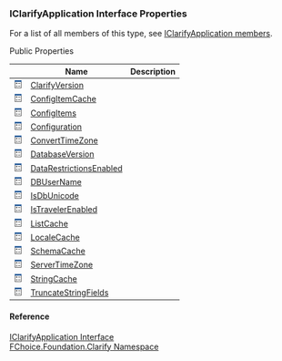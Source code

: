 ﻿### IClarifyApplication Interface Properties

For a list of all members of this type, see [IClarifyApplication members](fcSDK~FChoice.Foundation.Clarify.IClarifyApplication_members.md).

Public Properties

|   | Name | Description |
| --- | --- | --- |
| ![ Property](dotnetimages/Property.png) | [ClarifyVersion](fcSDK~FChoice.Foundation.Clarify.IClarifyApplication~ClarifyVersion.md) |   |
| ![ Property](dotnetimages/Property.png) | [ConfigItemCache](fcSDK~FChoice.Foundation.Clarify.IClarifyApplication~ConfigItemCache.md) |   |
| ![ Property](dotnetimages/Property.png) | [ConfigItems](fcSDK~FChoice.Foundation.Clarify.IClarifyApplication~ConfigItems.md) |   |
| ![ Property](dotnetimages/Property.png) | [Configuration](fcSDK~FChoice.Foundation.Clarify.IClarifyApplication~Configuration.md) |   |
| ![ Property](dotnetimages/Property.png) | [ConvertTimeZone](fcSDK~FChoice.Foundation.Clarify.IClarifyApplication~ConvertTimeZone.md) |   |
| ![ Property](dotnetimages/Property.png) | [DatabaseVersion](fcSDK~FChoice.Foundation.Clarify.IClarifyApplication~DatabaseVersion.md) |   |
| ![ Property](dotnetimages/Property.png) | [DataRestrictionsEnabled](fcSDK~FChoice.Foundation.Clarify.IClarifyApplication~DataRestrictionsEnabled.md) |   |
| ![ Property](dotnetimages/Property.png) | [DBUserName](fcSDK~FChoice.Foundation.Clarify.IClarifyApplication~DBUserName.md) |   |
| ![ Property](dotnetimages/Property.png) | [IsDbUnicode](fcSDK~FChoice.Foundation.Clarify.IClarifyApplication~IsDbUnicode.md) |   |
| ![ Property](dotnetimages/Property.png) | [IsTravelerEnabled](fcSDK~FChoice.Foundation.Clarify.IClarifyApplication~IsTravelerEnabled.md) |   |
| ![ Property](dotnetimages/Property.png) | [ListCache](fcSDK~FChoice.Foundation.Clarify.IClarifyApplication~ListCache.md) |   |
| ![ Property](dotnetimages/Property.png) | [LocaleCache](fcSDK~FChoice.Foundation.Clarify.IClarifyApplication~LocaleCache.md) |   |
| ![ Property](dotnetimages/Property.png) | [SchemaCache](fcSDK~FChoice.Foundation.Clarify.IClarifyApplication~SchemaCache.md) |   |
| ![ Property](dotnetimages/Property.png) | [ServerTimeZone](fcSDK~FChoice.Foundation.Clarify.IClarifyApplication~ServerTimeZone.md) |   |
| ![ Property](dotnetimages/Property.png) | [StringCache](fcSDK~FChoice.Foundation.Clarify.IClarifyApplication~StringCache.md) |   |
| ![ Property](dotnetimages/Property.png) | [TruncateStringFields](fcSDK~FChoice.Foundation.Clarify.IClarifyApplication~TruncateStringFields.md) |   |





#### Reference

[IClarifyApplication Interface](fcSDK~FChoice.Foundation.Clarify.IClarifyApplication.md)  
[FChoice.Foundation.Clarify Namespace](fcSDK~FChoice.Foundation.Clarify_namespace.md)